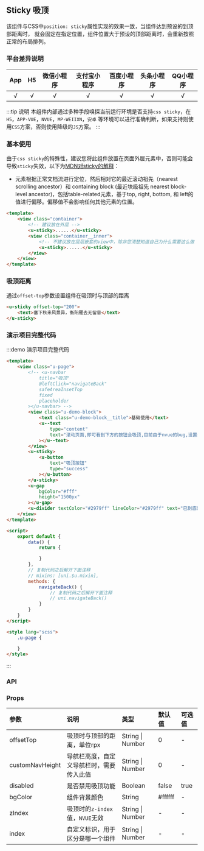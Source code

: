 ## Sticky 吸顶 <to-api/>

<demo-model url="/pages/componentsA/sticky/sticky"></demo-model>


该组件与CSS中`position: sticky`属性实现的效果一致，当组件达到预设的到顶部距离时，
就会固定在指定位置，组件位置大于预设的顶部距离时，会重新按照正常的布局排列。

### 平台差异说明

|App|H5	|微信小程序	|支付宝小程序		|百度小程序	|头条小程序	|QQ小程序	|
|:-:|:-:|:-:		|:-:			|:-:		|:-:		|:-:		|
|√	|√	|√			|√				|√			|√			|√			|

:::tip 说明
本组件内部通过多种手段嗅探当前运行环境是否支持`css sticky`，在`H5`，`APP-VUE`，`NVUE`，`MP-WEIIXN`，`安卓`
等环境可以进行准确判断，如果支持则使用`CSS`方案，否则使用降级的`JS`方案。
:::

### 基本使用

由于`css sticky`的特殊性，建议您将此组件放置在页面外层元素中，否则可能会导致`sticky`失效，以下为[MDN对sticky的解释](https://developer.mozilla.org/zh-CN/docs/Web/CSS/position)：  
- 元素根据正常文档流进行定位，然后相对它的最近滚动祖先（nearest scrolling ancestor）和 containing block (最近块级祖先 nearest block-level ancestor)，包括table-related元素，基于top, right, bottom, 和 left的值进行偏移。偏移值不会影响任何其他元素的位置。

```html
<template>
	<view class="container">
		<!-- 建议放在外层 -->
		<u-sticky>......</u-sticky>
		<view class="container__inner">
			<!-- 不建议放在层层嵌套的view中，除非您清楚知道自己为什么需要这么做 -->
			<u-sticky>......</u-sticky>
		</view>
	</view>
</template>
```

### 吸顶距离

通过`offset-top`参数设置组件在吸顶时与顶部的距离

```html
<u-sticky offset-top="200">
	<text>塞下秋来风景异，衡阳雁去无留意</text>
</u-sticky>
```

### 演示项目完整代码
:::demo 演示项目完整代码
```html
<template>
	<view class="u-page">
		<!-- <u-navbar
			title="吸顶"
			@leftClick="navigateBack"
			safeAreaInsetTop
			fixed
			placeholder
		></u-navbar> -->
		<view class="u-demo-block">
			<text class="u-demo-block__title">基础使用</text>
			<u--text
				type="content"
				text="滚动页面,即可看到下方的按钮会吸顶,目前由于nvue的bug,设置sticky的top值无效"
			></u--text>
		</view>
		<u-sticky>
			<u-button
				text="吸顶按钮"
				type="success"
			></u-button>
		</u-sticky>
		<u-gap
			bgColor="#fff"
			height="1500px"
		></u-gap>
		<u-divider textColor="#2979ff" lineColor="#2979ff" text="已到底部"></u-divider>
	</view>
</template>

<script>
    export default {
        data() {
            return {

            }
        },
        // 复制代码之后解开下面注释
        // mixins: [uni.$u.mixin],
        methods: {
            navigateBack() {
                // 复制代码之后解开下面注释
                // uni.navigateBack()
            }
        }
    }
</script>

<style lang="scss">
    .u-page {

    }
</style>
```
:::

### API

### Props

| 参数				| 说明									| 类型					| 默认值		|  可选值	|
|:-					|:-										|:-						|:-			|:-			|
| offsetTop			| 吸顶时与顶部的距离，单位rpx				| String &#124; Number	| 0			| -			|
| customNavHeight	| 导航栏高度，自定义导航栏时，需要传入此值	| String &#124; Number	| 0			| -			|
| disabled			| 是否禁用吸顶功能						| Boolean				| false		| true		|
| bgColor			| 组件背景颜色							| String				| #ffffff	| -			|
| zIndex			| 吸顶时的`z-index`值，`NVUE`无效			| String &#124; Number	| -			| -			|
| index				| 自定义标识，用于区分是哪一个组件			| String &#124; Number	| -			| -			|

